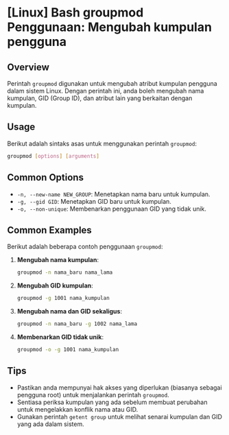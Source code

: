 # [Linux] Bash groupmod Penggunaan: Mengubah kumpulan pengguna

## Overview
Perintah `groupmod` digunakan untuk mengubah atribut kumpulan pengguna dalam sistem Linux. Dengan perintah ini, anda boleh mengubah nama kumpulan, GID (Group ID), dan atribut lain yang berkaitan dengan kumpulan.

## Usage
Berikut adalah sintaks asas untuk menggunakan perintah `groupmod`:

```bash
groupmod [options] [arguments]
```

## Common Options
- `-n, --new-name NEW_GROUP`: Menetapkan nama baru untuk kumpulan.
- `-g, --gid GID`: Menetapkan GID baru untuk kumpulan.
- `-o, --non-unique`: Membenarkan penggunaan GID yang tidak unik.

## Common Examples
Berikut adalah beberapa contoh penggunaan `groupmod`:

1. **Mengubah nama kumpulan**:
   ```bash
   groupmod -n nama_baru nama_lama
   ```

2. **Mengubah GID kumpulan**:
   ```bash
   groupmod -g 1001 nama_kumpulan
   ```

3. **Mengubah nama dan GID sekaligus**:
   ```bash
   groupmod -n nama_baru -g 1002 nama_lama
   ```

4. **Membenarkan GID tidak unik**:
   ```bash
   groupmod -o -g 1001 nama_kumpulan
   ```

## Tips
- Pastikan anda mempunyai hak akses yang diperlukan (biasanya sebagai pengguna root) untuk menjalankan perintah `groupmod`.
- Sentiasa periksa kumpulan yang ada sebelum membuat perubahan untuk mengelakkan konflik nama atau GID.
- Gunakan perintah `getent group` untuk melihat senarai kumpulan dan GID yang ada dalam sistem.